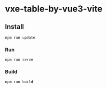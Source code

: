 # vxe-table-by-vue3-vite

## Install
```
npm run update
```

### Run
```
npm run serve
```

### Build
```
npm run build
```
